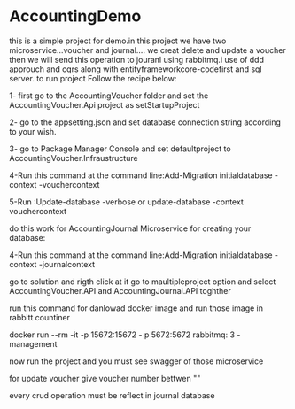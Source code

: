# AccountingDemo

this  is a simple project for demo.in this project we have two microservice...voucher and  journal.... we creat delete and update a voucher then we will send this operation to jouranl using  rabbitmq.i use of ddd approuch and  cqrs   along  with  entityframeworkcore-codefirst and sql server.
to run project Follow the recipe below:

1- first  go  to the AccountingVoucher  folder  and  set the AccountingVoucher.Api project  as setStartupProject

2- go to  the  appsetting.json  and set   database connection string  according to your wish.

3- go to  Package Manager Console  and  set defaultproject to AccountingVoucher.Infraustructure

4-Run this command at the command line:Add-Migration initialdatabase -context -vouchercontext

5-Run :Update-database -verbose   or update-database -context vouchercontext

do this   work  for AccountingJournal Microservice for creating your database:

4-Run this command at the command line:Add-Migration initialdatabase -context -journalcontext


go to  solution and rigth click  at it   go to maultipleproject option and  select  AccountingVoucher.API and  AccountingJournal.API  toghther

run  this command  for danlowad   docker image and run those image  in rabbitt countiner 

docker run --rm -it -p 15672:15672 - p 5672:5672 rabbitmq: 3 - management


now  run  the project  and you must  see swagger of those microservice

for update voucher give voucher number bettwen ""

every crud operation must be reflect  in journal database
